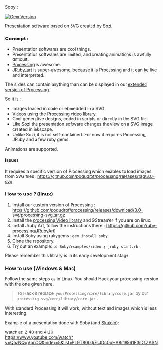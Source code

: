 Soby :

[![Gem Version](https://badge.fury.io/rb/soby.svg)](https://badge.fury.io/rb/soby)


Presentation software based on SVG created by Sozi.

### Concept :

* Presentation softwares are cool things.
* Presentation softwares are limited, and creating animations is
  awfully difficult.
* [Processing](http://processing.org) is awesome.
* [JRuby_art](https://github.com/jashkenas/ruby-processing) is
  super-awesome, because it is Processing and it can be live and
  interpreted.


The slides can contain anything than can be displayed in our [extended 
version of Processing](https://github.com/poqudrof/processing/releases/tag/3.0-svg).

So it is :
- Images loaded in code or ebmedded in a SVG. 
- Videos using the [Processing video library](https://github.com/processing/processing-video).
- Cool generative designs, coded in scripts or directly in the SVG file. 
- Like Sozi the presentation software changes the view on a SVG image created in inkscape.
- Unlike Sozi, it is not self-contained. For now it requires Processing, JRuby and a few ruby gems. 

Animations are supported.

#### Issues

It requires a specific version of Processing which enables to load
images from SVG files : 
https://github.com/poqudrof/processing/releases/tag/3.0-svg


### How to use ?  (linux) 

 1. Install our custom version of Processing : https://github.com/poqudrof/processing/releases/download/3.0-svg/processing-svg.tar.gz
 2. Install the [processing Video library](https://github.com/processing/processing-video) and GStreamer if you are on linux. 
 3. Install Jruby Art, follow the instructions there : [https://github.com/ruby-processing/JRubyArt]
 4. Install Soby using rubygems : `gem install soby`
 5. Clone the repository.
 6. Try out an example: `cd Soby/examples/video ; jruby start.rb`  . 


Please remember this library is in its early development stage.

### How to use (Windows & Mac) 

Follow the same steps as in Linux. You should Hack your processing version with the one given here. 

>To Hack it replace: 
> `yourProcessing/core/library/core.jar` by our `processing-svg/core/library/core.jar` . 

With standard Processing it will work, without text and images which is less interesting.

Example of a presentation done with Soby (and [Skatolo](https://github.com/potioc/Skatolo)):

watch at:  2:40  and 4:20  
https://www.youtube.com/watch?v=QhaNQqVbpCQ&index=5&list=PL9T8000j7sJDcOoHA8r18561F3jDXZASN
